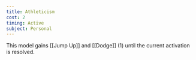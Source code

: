 ```yaml
---
title: Athleticism
cost: 2
timing: Active
subject: Personal
---
```

This model gains [[Jump Up]] and [[Dodge]] (1) until the current activation is resolved.